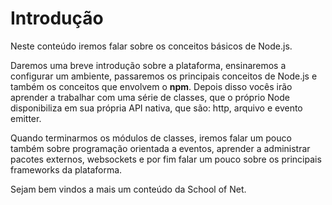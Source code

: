 # Introdução

Neste conteúdo iremos falar sobre os conceitos básicos de Node.js.

Daremos uma breve introdução sobre a plataforma, ensinaremos a configurar um ambiente, passaremos os principais conceitos de Node.js e também os conceitos que envolvem o **npm**. Depois disso vocês irão aprender a trabalhar com uma série de classes, que o próprio Node disponibiliza em sua própria API nativa, que são: http, arquivo e evento emitter.

Quando terminarmos os módulos de classes, iremos falar um pouco também sobre programação orientada a eventos, aprender a administrar pacotes externos, websockets e por fim falar um pouco sobre os principais frameworks da plataforma.

Sejam bem vindos a mais um conteúdo da School of Net.